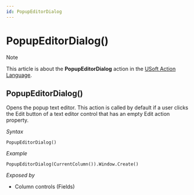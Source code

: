 ```yaml
---
id: PopupEditorDialog
---
```


# PopupEditorDialog()



> [!NOTE]
> This article is about the **PopupEditorDialog** action in the [USoft Action Language](/docs/Task_flow/Action_Language_reference/USoft_Action_Language.md).

## **PopupEditorDialog()**

Opens the popup text editor. This action is called by default if a user clicks the Edit button of a text editor control that has an empty Edit action property.

*Syntax*

```
PopupEditorDialog()
```

*Example*

```
PopupEditorDialog(CurrentColumn()).Window.Create()
```

*Exposed by*

- Column controls (Fields)